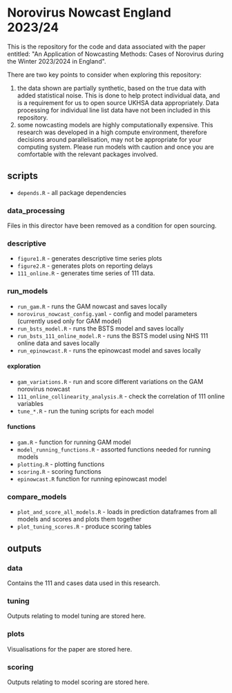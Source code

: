 # Norovirus Nowcast England 2023/24

This is the repository for the code and data associated with the paper entitled: "An Application of Nowcasting Methods: Cases of Norovirus during the Winter 2023/2024 in England".

There are two key points to consider when exploring this repository:

1. the data shown are partially synthetic, based on the true data with added statistical noise. This is done to help protect individual data, and is a requirement for us to open source UKHSA data appropriately. Data processing for individual line list data have not been included in this repository.
2. some nowcasting models are highly computationally expensive. This research was developed in a high compute environment, therefore decisions around parallelisation, may not be appropriate for your computing system. Please run models with caution and once you are comfortable with the relevant packages involved.



## scripts

- `depends.R` - all package dependencies

### data_processing

Files in this director have been removed as a condition for open sourcing.

### descriptive

- `figure1.R` - generates descriptive time series plots
- `figure2.R` - generates plots on reporting delays
- `111_online.R` - generates time series of 111 data.

### run_models

- `run_gam.R` - runs the GAM nowcast and saves locally
- `norovirus_nowcast_config.yaml` - config and model parameters (currently used only for GAM model)
- `run_bsts_model.R` - runs the BSTS model and saves locally
- `run_bsts_111_online_model.R` - runs the BSTS model using NHS 111 online data and saves locally
- `run_epinowcast.R` - runs the epinowcast model and saves locally

#### exploration

- `gam_variations.R` - run and score different variations on the GAM norovirus nowcast
- `111_online_collinearity_analysis.R` - check the correlation of 111 online variables
- `tune_*.R` - run the tuning scripts for each model

#### functions

- `gam.R` - function for running GAM model
- `model_running_functions.R` - assorted functions needed for running models
- `plotting.R` - plotting functions
- `scoring.R` - scoring functions
- `epinowcast.R` function for running epinowcast model

### compare_models

- `plot_and_score_all_models.R` - loads in prediction dataframes from all models and scores and plots them together
- `plot_tuning_scores.R` - produce scoring tables


## outputs

### data

Contains the 111 and cases data used in this research.

### tuning

Outputs relating to model tuning are stored here.

### plots

Visualisations for the paper are stored here.

### scoring

Outputs relating to model scoring are stored here.
